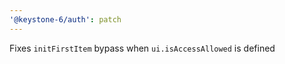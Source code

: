 ```yaml
---
'@keystone-6/auth': patch
---
```


Fixes `initFirstItem` bypass when `ui.isAccessAllowed` is defined
